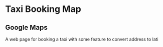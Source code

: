 # Taxi Booking Map

## Google Maps

A web page for booking a taxi with some feature to convert address to lati